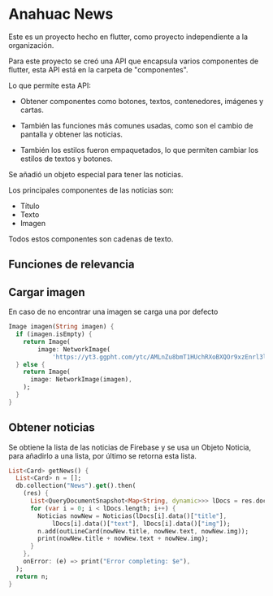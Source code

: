 # Anahuac News

Este es un proyecto hecho en flutter, como proyecto independiente a la organización.

Para este proyecto se creó una API que encapsula varios componentes de flutter, esta API está en la carpeta de "componentes".

Lo que permite esta API:

* Obtener componentes como botones, textos, contenedores, imágenes y cartas.

* También las funciones más comunes usadas, como son el cambio de pantalla y obtener las noticias.

* También los estilos fueron empaquetados, lo que permiten cambiar los estilos de textos y botones.

Se añadió un objeto especial para tener las noticias.

Los principales componentes de las noticias son:

* Título
* Texto
* Imagen

Todos estos componentes son cadenas de texto.

## Funciones de relevancia

## Cargar imagen

En caso de no encontrar una imagen se carga una por defecto

~~~dart
Image imagen(String imagen) {
  if (imagen.isEmpty) {
    return Image(
        image: NetworkImage(
            'https://yt3.ggpht.com/ytc/AMLnZu8bmT1HUchRXoBXQOr9xzEnrl3l41eSSvwjUhtCPg=s900-c-k-c0x00ffffff-no-rj'));
  } else {
    return Image(
      image: NetworkImage(imagen),
    );
  }
}

~~~

## Obtener noticias

Se obtiene la lista de las noticias de Firebase y se usa un Objeto Noticia, para añadirlo a una lista, por último se retorna esta lista.

~~~dart
List<Card> getNews() {
  List<Card> n = [];
  db.collection("News").get().then(
    (res) {
      List<QueryDocumentSnapshot<Map<String, dynamic>>> lDocs = res.docs;
      for (var i = 0; i < lDocs.length; i++) {
        Noticias nowNew = Noticias(lDocs[i].data()["title"],
            lDocs[i].data()["text"], lDocs[i].data()["img"]);
        n.add(outLineCard(nowNew.title, nowNew.text, nowNew.img));
        print(nowNew.title + nowNew.text + nowNew.img);
      }
    },
    onError: (e) => print("Error completing: $e"),
  );
  return n;
}
~~~
